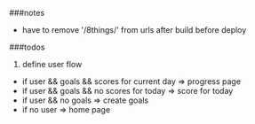 ###notes

- have to remove '/8things/' from urls after build before deploy

###todos

1) define user flow
  - if user && goals && scores for current day => progress page
  - if user && goals && no scores for today => score for today
  - if user && no goals => create goals
  - if no user => home page

